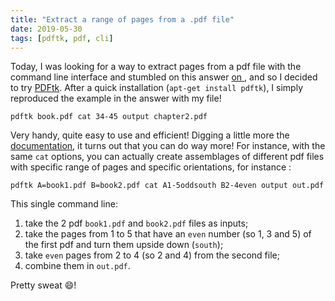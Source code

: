 ```yaml
---
title: "Extract a range of pages from a .pdf file"
date: 2019-05-30
tags: [pdftk, pdf, cli]
---
```


Today, I was looking for a way to extract pages from a pdf file with the command
line interface and stumbled on this answer [on <i class="fa fa-stack-exchange"
aria-hidden="true"></i>](https://askubuntu.com/questions/221962/how-can-i-extract-a-page-range-a-part-of-a-pdf),
and so I decided to try [PDFtk](https://www.pdflabs.com). After a quick
installation (`apt-get install pdftk`), I simply reproduced the example in the
answer with my file!

```
pdftk book.pdf cat 34-45 output chapter2.pdf
```

Very handy, quite easy to use and efficient! Digging a little more the [documentation](https://www.pdflabs.com/docs/pdftk-man-page/), it turns out that you can do way more! For instance, with the same `cat` options, you can actually create assemblages of different pdf files with specific range of pages and specific orientations, for instance :

```
pdftk A=book1.pdf B=book2.pdf cat A1-5oddsouth B2-4even output out.pdf
```

This single command line:

1. take the 2 pdf `book1.pdf` and `book2.pdf` files as inputs;
2. take the pages from 1 to 5 that have an `even` number (so 1, 3 and 5) of the first pdf and turn them upside down (`south`);
3. take `even` pages from 2 to 4 (so 2 and 4) from the second file;
4. combine them in `out.pdf`.

Pretty sweat :smile:!

